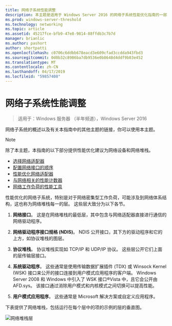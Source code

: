 ```yaml
---
title: 网络子系统性能调整
description: 本主题是适用于 Windows Server 2016 的网络子系统性能优化指南的一部分。
ms.prod: windows-server-threshold
ms.technology: networking
ms.topic: article
ms.assetid: 45217fce-bfb9-47e8-9814-88ffdb3c7b7d
manager: brianlic
ms.author: pashort
author: shortpatti
ms.openlocfilehash: c0706c6ddbb678eacd3e609cfad3ccdda943fbd3
ms.sourcegitcommit: 0d0b32c8986ba7db9536e0b8648d4ddf9b03e452
ms.translationtype: MT
ms.contentlocale: zh-CN
ms.lasthandoff: 04/17/2019
ms.locfileid: "59857408"
---
```

# <a name="network-subsystem-performance-tuning"></a>网络子系统性能调整

>适用于：Windows 服务器 （半年频道），Windows Server 2016

网络子系统的概述以及有关本指南中的其他主题的链接，你可以使用本主题。

>[!NOTE]
>除了本主题，本指南的以下部分提供性能优化建议为网络设备和网络堆栈。
> - [选择网络适配器](net-sub-choose-nic.md)
> - [配置网络接口的顺序](net-sub-interface-metric.md)
> - [性能优化网络适配器](net-sub-performance-tuning-nics.md)
> - [与网络相关的性能计数器](net-sub-performance-counters.md)
> - [网络工作负荷的性能工具](net-sub-performance-tools.md)

性能优化的网络子系统，特别是对于网络密集型工作负荷，可能涉及到网络体系结构，这也称为网络堆栈每一的层。 这些层大致分为以下各节。

1. **网络接口**。 这是在网络堆栈的最低层，其中包含与网络适配器直接进行通信的网络驱动程序。

2. **网络驱动程序接口规格 (NDIS)**。 NDIS 公开接口，其下方的驱动程序和它的上方，如协议堆栈的图层。
  
3. **协议堆栈**。 协议堆栈实现如 TCP/IP 和 UDP/IP 协议。 这些层公开它们上面的层传输层接口。
  
4. **系统驱动程序**。 这些通常是使用传输数据扩展插件 (TDX) 或 Winsock Kernel (WSK) 接口来公开的接口连接到用户模式应用程序的客户端。 Windows Server 2008 和 Windows 中引入了 WSK 接口&reg;Vista 中，且它会公开由 AFD.sys。 该接口通过消除用户模式和内核模式之间切换可以提高性能。
  
5. **用户模式应用程序**。 这些通常是 Microsoft 解决方案或自定义应用程序。

下表提供了网络堆栈，包括运行在每个层中的项的示例的层的垂直图。  

![网络堆栈层](../../media/Network-Subsystem/network-layers.jpg)

